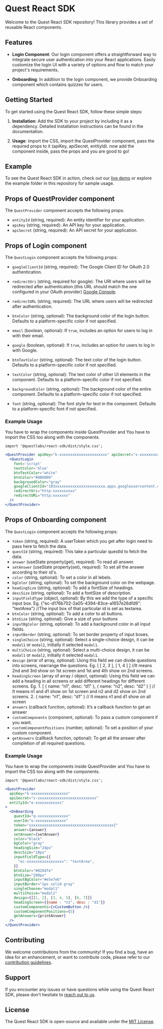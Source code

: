 # Quest React SDK

Welcome to the Quest React SDK repository! This library provides a set of reusable React components.

## Features

- **Login Component**: Our login component offers a straightforward way to integrate secure user authentication into your React applications. Easily customize the login UI with a variety of options and flow to match your project's requirements.

- **Onboarding**: In addition to the login component, we provide Onboarding component which contains quizzes for users.

## Getting Started

To get started using the Quest React SDK, follow these simple steps:

1. **Installation**: Add the SDK to your project by including it as a dependency. Detailed installation instructions can be found in the documentation.

2. **Usage**: import the CSS, import the QuestProvider component, pass the required props to it (apiKey, apiSecret, entityId). now add the component inside, pass the props and you are good to go! 

## Example

To see the Quest React SDK in action, check out our [live demo](link-to-your-demo) or explore the example folder in this repository for sample usage.

## Props of QuestProvider component

The `QuestProvider` component accepts the following props:

- `entityId` (string, required): An entity identifier for your application.
- `apiKey` (string, required): An API key for your application.
- `apiSecret` (string, required): An API secret for your application.

## Props of Login component

The `QuestLogin` component accepts the following props:

- `googleClientId` (string, required): The Google Client ID for OAuth 2.0 authentication.

- `redirectUri` (string, required for google): The URI where users will be redirected after authentication.(this URL should match the one configured in your OAuth provider)  [Google Console](https://console.cloud.google.com/apis/credentials/oauthclient).

- `redirectURL` (string, required): The URL where users will be redirected after authentication. 
- `btnColor` (string, optional): The background color of the login button. Defaults to a platform-specific color if not specified.
- `email` (boolean, optional): If `true`, includes an option for users to log in with their email.
- `google` (boolean, optional): If `true`, includes an option for users to log in with Google.
- `btnTextColor` (string, optional): The text color of the login button. Defaults to a platform-specific color if not specified.
- `textColor` (string, optional): The text color of other UI elements in the component. Defaults to a platform-specific color if not specified.
- `backgroundColor` (string, optional): The background color of the entire component. Defaults to a platform-specific color if not specified.
- `font` (string, optional): The font style for text in the component. Defaults to a platform-specific font if not specified.

### Example Usage
You have to wrap the components inside QuestProvider and You have to import the CSS too along with the components. 
```
import '@questlabs/react-sdk/dist/style.css';
```

```jsx
<QuestProvider apiKey="k-xxxxxxxxxxxxxxxxxxxxxx" apiSecret="s-xxxxxxxxxxxxxxx-xxxxxxxxxxxx" entityId="e-xxxxxxx-xxxx-xxxw16">
  <QuestLogin
    font='script'
    textColor='blue'
    btnTextColor="white"
    btnColor="#8B0000"
    backgroundColor="gray"
    googleClientId="103xxxxxxxxxxxxxxxxxxxxxxa.apps.googleusercontent.com"
    redirectUri="http:xxxxxxxxxx"
    redirectURL="http:xxxxxxx"
  />
</QuestProvider>
```

## Props of Onboarding component

The `QuestLogin` component accepts the following props:

- `token` (string, required): A userToken which you get after login need to pass here to fetch the data.
- `questId` (string, required):  This take a particular questId to fetch the data.
- `answer` (useState property(get), required): To read all answer.
- `setAnswer` (useState property(set), required): To set all the answer according to their id's.
- `color` (string, optional): To set a color in all lebels.
- `bgColor` (string, optional): To set the background color on the webpage.
- `headingSize` (string, optional): To add a fontSize of headings.
- `descSize` (string, optional): To add a fontSize of description.
- `inputFieldType` (object, optional): By this we add the type of a specific input box. Eg. {"ec-d176b702-2a05-4394-83ce-a1657e26dfd9": "textArea"} //The input box of that particular id is set as textarea.
- `btnColor` (string, optional): To add a color to all buttons.
- `btnSize` (string, optional): Give a size of your buttons
- `inputBgColor` (string, optional): To add a background color in all input fields.
- `inputBorder` (string, optional): To set border property of input boxes.
- `singleChoice` (string, optional): Select a single-choice design, it can be `modal1` or `modal2`, initially it selected `modal1`.
- `multiChoice` (string, optional): Select a multi-choice design, it can be `modal1` or `modal2`, initially it selected `modal1`.
- `design` (arrar of array, optional): Using this field we can divide questions into screens, rearrange the questions. Eg. [ [ 2, 3 ], [ 1, 4 ] ] //It means 2nd and 3rd show on 1st screen and 1st and 4th show on 2nd screens.
- `headingScreen` (array of array / object, optional): Using this field we can add a heading in all screens or add different headings for different screens. Eg. 1. [ { name: “n1”, desc: “d1” }, { name: “n2”, desc: “d2” } ] // It means n1 and d1 show on 1st screen and n2 and d2 show on 2nd screens. 2. { name: “n1”, desc: “d1” } //  It means n1 and d1 show on all screen
- `answers` (callback function, optional): It’s a callback function to get an answer
- `customComponents` (component, optional): To pass a custom component if you want.
- `customComponentPositions` (number, optional): To set a position of your custom component.
- `getAnswers` (callback function, optional): To get all the answer after completion of all required questions.

### Example Usage
You have to wrap the components inside QuestProvider and You have to import the CSS too along with the components. 
```
import '@questlabs/react-sdk/dist/style.css';
```

```jsx
<QuestProvider
  apiKey="k-xxxxxxxxxxxxxxxxx"
  apiSecret="s-xxxxxxxxxxxxxxxxxxxxxxxxxxx"
  entityId="e-xxxxxxxxxxxx"
>
  <OnBoarding
    questId="q-xxxxxxxxxxxxxx"
    userId="u-xxxxxxxxxxxxxx"
    token="xxxxxxxxxxxxxxxxxxxxxxxxxxxxxxxxxxxxxxxI"
    answer={answer}
    setAnswer={setAnswer}
    color="black"
    bgColor="gray"
    headingSize="24px"
    descSize="18px"
    inputFieldType={{
      "ec-xxxxxxxxxxxxxxxxx": "textArea",
    }}
    btnColor="#0284fe"
    btnSize="200px"
    inputBgColor="#e5e7eb"
    inputBorder="1px solid gray"
    singleChoose="modal1"
    multiChoice="modal2"
    design={[[1, 2], [3, 4, 5], [6, 7]]}
    headingScreen={{name : "n1", desc : "d1"}}
    customComponents={<CustomButton />}
    customComponentPositions={5}
    getAnswers={printAnswer}
  />
</QuestProvider>
```

## Contributing

We welcome contributions from the community! If you find a bug, have an idea for an enhancement, or want to contribute code, please refer to our [contribution guidelines](link-to-contributing-guidelines).

## Support

If you encounter any issues or have questions while using the Quest React SDK, please don't hesitate to [reach out to us](link-to-support).

## License

The Quest React SDK is open-source and available under the [MIT License](link-to-license).
